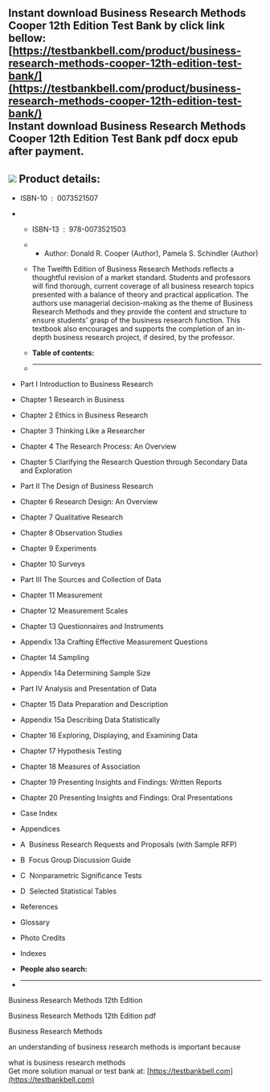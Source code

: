 Instant download **Business Research Methods Cooper 12th Edition Test Bank** by click link bellow:  
[https://testbankbell.com/product/business-research-methods-cooper-12th-edition-test-bank/](https://testbankbell.com/product/business-research-methods-cooper-12th-edition-test-bank/)  
**Instant download Business Research Methods Cooper 12th Edition Test Bank pdf docx epub after payment.**
---------------------------------------------------------------------------------------------------------


![](https://testbankbell.com/wp-content/uploads/2023/05/Business_Research_Methods_Cooper_Schindler_12th__43043.1414340083.1280.1280.jpg)
**Product details:**
--------------------


* ISBN-10 ‏ : ‎ 0073521507
* * ISBN-13 ‏ : ‎ 978-0073521503
  * * Author: Donald R. Cooper (Author), Pamela S. Schindler (Author)
   
  * The Twelfth Edition of Business Research Methods reflects a thoughtful revision of a market standard. Students and professors will find thorough, current coverage of all business research topics presented with a balance of theory and practical application. The authors use managerial decision-making as the theme of Business Research Methods and they provide the content and structure to ensure students' grasp of the business research function. This textbook also encourages and supports the completion of an in-depth business research project, if desired, by the professor.
  * **Table of contents:**
  * ----------------------
 
* Part I Introduction to Business Research

* Chapter 1 Research in Business

* Chapter 2 Ethics in Business Research

* Chapter 3 Thinking Like a Researcher

* Chapter 4 The Research Process: An Overview

* Chapter 5 Clarifying the Research Question through Secondary Data and Exploration

* Part II The Design of Business Research

* Chapter 6 Research Design: An Overview

* Chapter 7 Qualitative Research

* Chapter 8 Observation Studies

* Chapter 9 Experiments

* Chapter 10 Surveys

* Part III The Sources and Collection of Data

* Chapter 11 Measurement

* Chapter 12 Measurement Scales

* Chapter 13 Questionnaires and Instruments

* Appendix 13a Crafting Effective Measurement Questions

* Chapter 14 Sampling

* Appendix 14a Determining Sample Size

* Part IV Analysis and Presentation of Data

* Chapter 15 Data Preparation and Description

* Appendix 15a Describing Data Statistically

* Chapter 16 Exploring, Displaying, and Examining Data

* Chapter 17 Hypothesis Testing

* Chapter 18 Measures of Association

* Chapter 19 Presenting Insights and Findings: Written Reports

* Chapter 20 Presenting Insights and Findings: Oral Presentations

* Case Index

* Appendices

* A  Business Research Requests and Proposals (with Sample RFP)

* B  Focus Group Discussion Guide

* C  Nonparametric Significance Tests

* D  Selected Statistical Tables

* References

* Glossary

* Photo Credits

* Indexes
* **People also search:**
* -----------------------

Business Research Methods 12th Edition

Business Research Methods 12th Edition pdf

Business Research Methods

an understanding of business research methods is important because

what is business research methods  
 Get more solution manual or test bank at: [https://testbankbell.com](https://testbankbell.com)
